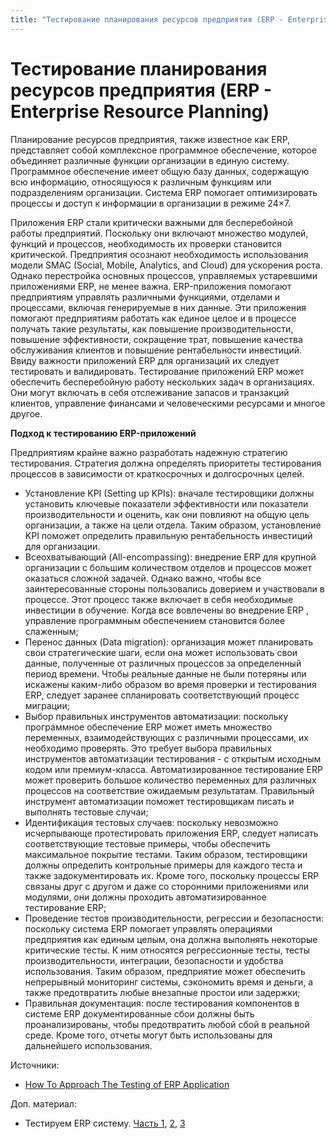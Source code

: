 ```yaml
---
title: "Тестирование планирования ресурсов предприятия (ERP - Enterprise Resource Planning)"
---
```


# Тестирование планирования ресурсов предприятия (ERP - Enterprise Resource Planning)

Планирование ресурсов предприятия, также известное как ERP, представляет собой комплексное программное обеспечение, которое объединяет различные функции организации в единую систему. Программное обеспечение имеет общую базу данных, содержащую всю информацию, относящуюся к различным функциям или подразделениям организации. Система ERP помогает оптимизировать процессы и доступ к информации в организации в режиме 24×7.

Приложения ERP стали критически важными для бесперебойной работы предприятий. Поскольку они включают множество модулей, функций и процессов, необходимость их проверки становится критической. Предприятия осознают необходимость использования модели SMAC (Social, Mobile, Analytics, and Cloud) для ускорения роста. Однако перестройка основных процессов, управляемых устаревшими приложениями ERP, не менее важна. ERP-приложения помогают предприятиям управлять различными функциями, отделами и процессами, включая генерируемые в них данные. Эти приложения помогают предприятиям работать как единое целое и в процессе получать такие результаты, как повышение производительности, повышение эффективности, сокращение трат, повышение качества обслуживания клиентов и повышение рентабельности инвестиций. Ввиду важности приложений ERP для организаций их следует тестировать и валидировать. Тестирование приложений ERP может обеспечить бесперебойную работу нескольких задач в организациях. Они могут включать в себя отслеживание запасов и транзакций клиентов, управление финансами и человеческими ресурсами и многое другое.

**Подход к тестированию ERP-приложений**

Предприятиям крайне важно разработать надежную стратегию тестирования. Стратегия должна определять приоритеты тестирования процессов в зависимости от краткосрочных и долгосрочных целей.

* Установление KPI (Setting up KPIs): вначале тестировщики должны установить ключевые показатели эффективности или показатели производительности и оценить, как они повлияют на общую цель организации, а также на цели отдела. Таким образом, установление KPI поможет определить правильную рентабельность инвестиций для организации.
* Всеохватывающий (All-encompassing): внедрение ERP для крупной организации с большим количеством отделов и процессов может оказаться сложной задачей. Однако важно, чтобы все заинтересованные стороны пользовались доверием и участвовали в процессе. Этот процесс также включает в себя необходимые инвестиции в обучение. Когда все вовлечены во внедрение ERP , управление программным обеспечением становится более слаженным;
* Перенос данных (Data migration): организация может планировать свои стратегические шаги, если она может использовать свои данные, полученные от различных процессов за определенный период времени. Чтобы реальные данные не были потеряны или искажены каким-либо образом во время проверки и тестирования ERP, следует заранее спланировать соответствующий процесс миграции;
* Выбор правильных инструментов автоматизации: поскольку программное обеспечение ERP может иметь множество переменных, взаимодействующих с различными процессами, их необходимо проверять. Это требует выбора правильных инструментов автоматизации тестирования - с открытым исходным кодом или премиум-класса. Автоматизированное тестирование ERP может проверить большое количество переменных для различных процессов на соответствие ожидаемым результатам. Правильный инструмент автоматизации поможет тестировщикам писать и выполнять тестовые случаи;
* Идентификация тестовых случаев: поскольку невозможно исчерпывающе протестировать приложения ERP, следует написать соответствующие тестовые примеры, чтобы обеспечить максимальное покрытие тестами. Таким образом, тестировщики должны определить контрольные примеры для каждого теста и также задокументировать их. Кроме того, поскольку процессы ERP связаны друг с другом и даже со сторонними приложениями или модулями, они должны проходить автоматизированное тестирование ERP;
* Проведение тестов производительности, регрессии и безопасности: поскольку система ERP помогает управлять операциями предприятия как единым целым, она должна выполнять некоторые критические тесты. К ним относятся регрессионные тесты, тесты производительности, интеграции, безопасности и удобства использования. Таким образом, предприятие может обеспечить непрерывный мониторинг системы, сэкономить время и деньги, а также предотвратить любые внезапные простои или задержки;
* Правильная документация: после тестирования компонентов в системе ERP документированные сбои должны быть проанализированы, чтобы предотвратить любой сбой в реальной среде. Кроме того, отчеты могут быть использованы для дальнейшего использования.

Источники:

* [How To Approach The Testing of ERP Application](https://www.softwaretestingmaterial.com/approach-the-testing-of-erp-applications/)

Доп. материал:

* Тестируем ERP систему. [Часть 1](https://habr.com/ru/post/91996/), [2](https://habr.com/ru/post/92235/), [3](https://habr.com/ru/post/93448/)
